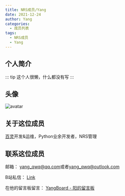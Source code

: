 ```yaml
---
title: NRS成员/Yang
date: 2021-12-24
author: Yang
categories:
  - 成员列表
tags:
  - NRS成员
  - Yang
---
```


## 个人简介

::: tip
这个人很懒，什么都没有写
:::

## 头像

![avatar](/avatar/yang.png)

## 关于这位成员

[百灵](/projects/bai0.md)开发&运维，Python业余开发者，NRS管理

## 联系这位成员
邮箱： [yang_qwq@qq.com](mailto:yang_qwq@qq.com)或者[yang_qwq@outlook.com](yang_qwq@outlook.com)

B站私信： [Link](https://message.bilibili.com/#/whisper/mid484660963)

在他的留言板留言： [YangBoard - 阳的留言板](https://board.yang-qwq.ml/)

